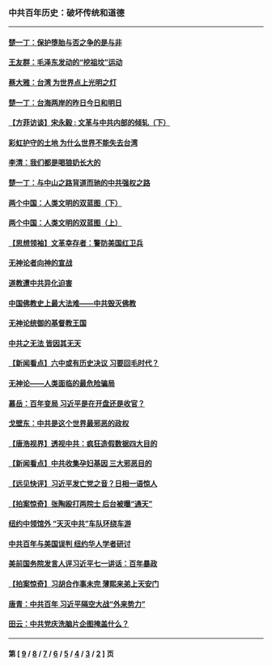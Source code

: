 ### 中共百年历史：破坏传统和道德
---
#### [楚一丁：保护堕胎与否之争的是与非](../../pages/nf1176114/n13815642.md?10080430) 
#### [王友群：毛泽东发动的“挖祖坟”运动](../../pages/nf1176114/n13723639.md?10080430) 
#### [蔡大雅：台湾 为世界点上光明之灯](../../pages/nf1176114/n13531530.md?10080430) 
#### [楚一丁：台海两岸的昨日今日和明日](../../pages/nf1176114/n13531468.md?10080430) 
#### [【方菲访谈】宋永毅 : 文革与中共内部的倾轧（下）](../../pages/nf1176114/n13486836.md?10080430) 
#### [彩虹护守的土地 为什么世界不能失去台湾](../../pages/nf1176114/n13476849.md?10080430) 
#### [李清：我们都是喝狼奶长大的](../../pages/nf1176114/n13471478.md?10080430) 
#### [楚一丁：与中山之路背道而驰的中共强权之路](../../pages/nf1176114/n13437270.md?10080430) 
#### [两个中国：人类文明的双蓝图（下）](../../pages/nf1176114/n13423132.md?10080430) 
#### [两个中国：人类文明的双蓝图（上）](../../pages/nf1176114/n13422687.md?10080430) 
#### [【思想领袖】文革幸存者：警防美国红卫兵](../../pages/nf1176114/n13339289.md?10080430) 
#### [无神论者向神的宣战](../../pages/nf1176114/n13281535.md?10080430) 
#### [道教遭中共异化迫害](../../pages/nf1176114/n13281463.md?10080430) 
#### [中国佛教史上最大法难——中共毁灭佛教](../../pages/nf1176114/n13281397.md?10080430) 
#### [无神论统御的基督教王国](../../pages/nf1176114/n13281280.md?10080430) 
#### [中共之无法 皆因其无天](../../pages/nf1176114/n13281088.md?10080430) 
#### [【新闻看点】六中或有历史决议 习要回毛时代？](../../pages/nf1176114/n13222895.md?10080430) 
#### [无神论——人类面临的最危险骗局](../../pages/nf1176114/n13196137.md?10080430) 
#### [慕岳：百年变局 习近平是在开盘还是收官？](../../pages/nf1176114/n13206516.md?10080430) 
#### [戈壁东：中共是这个世界最邪恶的政权](../../pages/nf1176114/n13085641.md?10080430) 
#### [【唐浩视界】透视中共：疯狂造假数据四大目的](../../pages/nf1176114/n13080590.md?10080430) 
#### [【新闻看点】中共收集孕妇基因 三大邪恶目的](../../pages/nf1176114/n13077182.md?10080430) 
#### [【远见快评】习近平发亡党之音？日相一语惊人](../../pages/nf1176114/n13074809.md?10080430) 
#### [【拍案惊奇】张陶殴打两院士 后台被曝“通天”](../../pages/nf1176114/n13070496.md?10080430) 
#### [纽约中领馆外 “天灭中共”车队环绕车游](../../pages/nf1176114/n13070693.md?10080430) 
#### [中共百年与美国误判 纽约华人学者研讨](../../pages/nf1176114/n13067969.md?10080430) 
#### [美前国务院发言人评习近平七一讲话：百年暴政](../../pages/nf1176114/n13066986.md?10080430) 
#### [【拍案惊奇】习胡合作事未完 薄熙来弟上天安门](../../pages/nf1176114/n13065867.md?10080430) 
#### [唐青：中共百年 习近平隔空大战“外来势力”](../../pages/nf1176114/n13065976.md?10080430) 
#### [田云：中共党庆洗脑片企图掩盖什么？](../../pages/nf1176114/n13064395.md?10080430) 

---
#### 第 [ [9](./9.md?10080430) / [8](./8.md?10080430) / [7](./7.md?10080430) / [6](./6.md?10080430) / [5](./5.md?10080430) / [4](./4.md?10080430) / [3](./3.md?10080430) / [2](./2.md?10080430) ] 页
